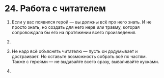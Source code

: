 # 24. Работа с читателем

1.	Если у вас появился герой — вы должны всё про него знать. И не просто знать, но создать для него нерв или травму, которая сопровождала бы его на протяжении всего произведения.
2.	  

3.	Не надо всё объяснять читателю — пусть он додумывает и достраивает. Но оставьте возможность собрать всё по частям. Также с героями — не выдавайте всего сразу, вываливайте кусками.
4.	  

